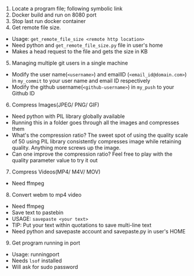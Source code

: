 1. Locate a program file; following symbolic link
2. Docker build and run on 8080 port
3. Stop last run docker container
4.  Get remote file size. 
 - Usage: `get_remote_file_size <remote http location>`
 - Need python and `get_remote_file_size.py` file in user's home
 - Makes a head request to the file and gets the size in KB
5.  Managing multiple git users in a single machine
 - Modify the user name(`<username>`) and emailID (`<email_id@domain.com>`) in `my_commit` to your user name and email ID respectively
 - Modify the github username(`<github-username>`) in `my_push` to your Github ID
6. Compress Images(JPEG/ PNG/ GIF)
 - Need python with PIL library globally available
 - Running this in a folder goes through all the images and compresses them
 - What's the compression ratio? The sweet spot of using the quality scale of 50 using PIL library consistently compresses image while retaining quality. Anything more screws up the image.
 - Can one improve the compression ratio? Feel free to play with the quality parameter value to try it out
7.  Compress Videos(MP4/ M4V/ MOV)
 - Need ffmpeg 
8. Convert webm to mp4 video
 - Need ffmpeg
 - Save text to pastebin
 - USAGE: `savepaste <your text>`
 - TIP: Put your text within quotations to save multi-line text
 - Need python and savepaste account and savepaste.py in user's HOME
9. Get program running in port
 - Usage: runningport <port number>
 - Needs `lsof` installed
 - Will ask for sudo password
